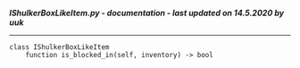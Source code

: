 ***IShulkerBoxLikeItem.py - documentation - last updated on 14.5.2020 by uuk***
___

    class IShulkerBoxLikeItem
        function is_blocked_in(self, inventory) -> bool